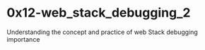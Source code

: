 # 0x12-web_stack_debugging_2
Understanding the concept and practice of web Stack debugging importance
